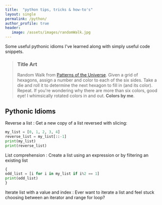 ```yaml
---
title:  "python tips, tricks & how-to's"
layout: single
permalink: /python/
author_profile: true
header:
   image: /assets/images/randomWalk.jpg
---
```


Some useful pythonic idioms I've learned along with simply useful code snippets.

> ### Title Art
>
> Random Walk from [Patterns of the Universe](https://www.amazon.com/Patterns-Universe-Coloring-Adventure-Beauty/dp/1615193235). Given a grid of hexagons, assign a number and color to each of the six sides. Take a die and roll it to determine the next hexagon to fill in (and its color). Repeat. If you're wondering why there are more than six colors, good eye! I whimsically rotated colors in and out. **Colors by me**.

## Pythonic Idioms

Reverse a list
: Get a new copy of a list reversed with slicing:
```python
my_list = [0, 1, 2, 3, 4]
reverse_list = my_list[::-1]
print(my_list)
print(reverse_list)
```

List comprehension
: Create a list using an expression or by filtering an existing list
```python
{
odd_list = [i for i in my_list if i%2 == 1]
print(odd_list)
}
```

Iterate list with a value and index
: Ever want to iterate a list and feel stuck choosing between an iterator and range for loop?
